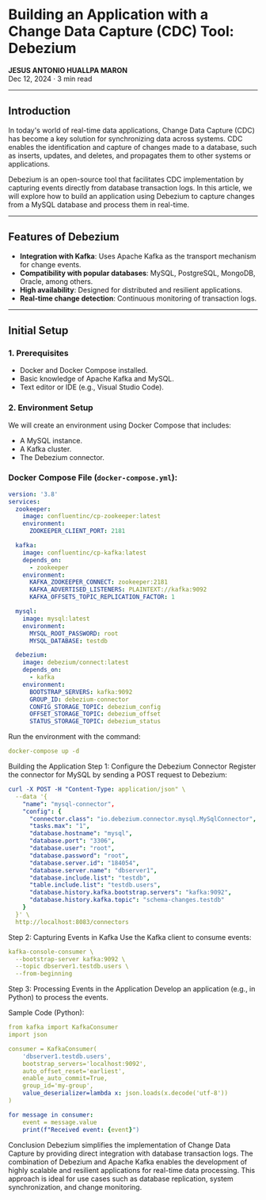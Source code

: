 # Building an Application with a Change Data Capture (CDC) Tool: Debezium


**JESUS ANTONIO HUALLPA MARON**  
Dec 12, 2024 · 3 min read  

---

## Introduction

In today's world of real-time data applications, Change Data Capture (CDC) has become a key solution for synchronizing data across systems. CDC enables the identification and capture of changes made to a database, such as inserts, updates, and deletes, and propagates them to other systems or applications.

Debezium is an open-source tool that facilitates CDC implementation by capturing events directly from database transaction logs. In this article, we will explore how to build an application using Debezium to capture changes from a MySQL database and process them in real-time.

---

## Features of Debezium

- **Integration with Kafka**: Uses Apache Kafka as the transport mechanism for change events.
- **Compatibility with popular databases**: MySQL, PostgreSQL, MongoDB, Oracle, among others.
- **High availability**: Designed for distributed and resilient applications.
- **Real-time change detection**: Continuous monitoring of transaction logs.

---

## Initial Setup

### 1. Prerequisites
- Docker and Docker Compose installed.
- Basic knowledge of Apache Kafka and MySQL.
- Text editor or IDE (e.g., Visual Studio Code).

### 2. Environment Setup
We will create an environment using Docker Compose that includes:
- A MySQL instance.
- A Kafka cluster.
- The Debezium connector.

### Docker Compose File (`docker-compose.yml`):

```yaml
version: '3.8'
services:
  zookeeper:
    image: confluentinc/cp-zookeeper:latest
    environment:
      ZOOKEEPER_CLIENT_PORT: 2181

  kafka:
    image: confluentinc/cp-kafka:latest
    depends_on:
      - zookeeper
    environment:
      KAFKA_ZOOKEEPER_CONNECT: zookeeper:2181
      KAFKA_ADVERTISED_LISTENERS: PLAINTEXT://kafka:9092
      KAFKA_OFFSETS_TOPIC_REPLICATION_FACTOR: 1

  mysql:
    image: mysql:latest
    environment:
      MYSQL_ROOT_PASSWORD: root
      MYSQL_DATABASE: testdb

  debezium:
    image: debezium/connect:latest
    depends_on:
      - kafka
    environment:
      BOOTSTRAP_SERVERS: kafka:9092
      GROUP_ID: debezium-connector
      CONFIG_STORAGE_TOPIC: debezium_config
      OFFSET_STORAGE_TOPIC: debezium_offset
      STATUS_STORAGE_TOPIC: debezium_status
```
Run the environment with the command:

```yaml
docker-compose up -d
```
Building the Application
Step 1: Configure the Debezium Connector
Register the connector for MySQL by sending a POST request to Debezium:
```yaml
curl -X POST -H "Content-Type: application/json" \
  --data '{
    "name": "mysql-connector",
    "config": {
      "connector.class": "io.debezium.connector.mysql.MySqlConnector",
      "tasks.max": "1",
      "database.hostname": "mysql",
      "database.port": "3306",
      "database.user": "root",
      "database.password": "root",
      "database.server.id": "184054",
      "database.server.name": "dbserver1",
      "database.include.list": "testdb",
      "table.include.list": "testdb.users",
      "database.history.kafka.bootstrap.servers": "kafka:9092",
      "database.history.kafka.topic": "schema-changes.testdb"
    }
  }' \
  http://localhost:8083/connectors

```
Step 2: Capturing Events in Kafka
Use the Kafka client to consume events:
```yaml
kafka-console-consumer \
  --bootstrap-server kafka:9092 \
  --topic dbserver1.testdb.users \
  --from-beginning

```
Step 3: Processing Events in the Application
Develop an application (e.g., in Python) to process the events.

Sample Code (Python):
```yaml
from kafka import KafkaConsumer
import json

consumer = KafkaConsumer(
    'dbserver1.testdb.users',
    bootstrap_servers='localhost:9092',
    auto_offset_reset='earliest',
    enable_auto_commit=True,
    group_id='my-group',
    value_deserializer=lambda x: json.loads(x.decode('utf-8'))
)

for message in consumer:
    event = message.value
    print(f"Received event: {event}")


```
Conclusion
Debezium simplifies the implementation of Change Data Capture by providing direct integration with database transaction logs. The combination of Debezium and Apache Kafka enables the development of highly scalable and resilient applications for real-time data processing. This approach is ideal for use cases such as database replication, system synchronization, and change monitoring.
